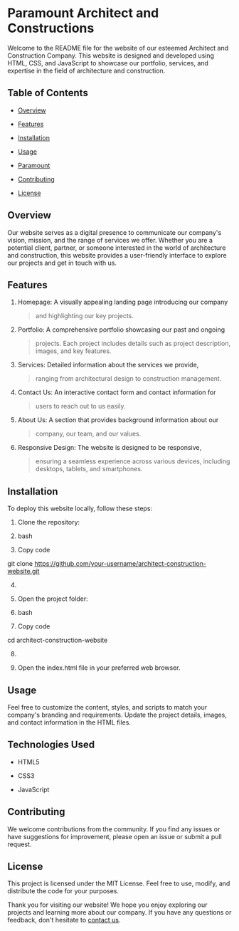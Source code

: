 # **Paramount Architect and Constructions**

Welcome to the README file for the website of our esteemed Architect and
Construction Company. This website is designed and developed using HTML,
CSS, and JavaScript to showcase our portfolio, services, and expertise
in the field of architecture and construction.

## **Table of Contents**

- [Overview](https://chat.openai.com/c/0d7a8e86-34bd-4396-a989-8e1c377c0375#overview)

- [Features](https://chat.openai.com/c/0d7a8e86-34bd-4396-a989-8e1c377c0375#features)

- [Installation](https://chat.openai.com/c/0d7a8e86-34bd-4396-a989-8e1c377c0375#installation)

- [Usage](https://chat.openai.com/c/0d7a8e86-34bd-4396-a989-8e1c377c0375#usage)

- [Paramount](https://tnyandoro.github.io/paramount-arcs/)

- [Contributing](https://chat.openai.com/c/0d7a8e86-34bd-4396-a989-8e1c377c0375#contributing)

- [License](https://chat.openai.com/c/0d7a8e86-34bd-4396-a989-8e1c377c0375#license)

## **Overview**

Our website serves as a digital presence to communicate our company\'s
vision, mission, and the range of services we offer. Whether you are a
potential client, partner, or someone interested in the world of
architecture and construction, this website provides a user-friendly
interface to explore our projects and get in touch with us.

## **Features**

1. Homepage: A visually appealing landing page introducing our company
    > and highlighting our key projects.

2. Portfolio: A comprehensive portfolio showcasing our past and ongoing
    > projects. Each project includes details such as project
    > description, images, and key features.

3. Services: Detailed information about the services we provide,
    > ranging from architectural design to construction management.

4. Contact Us: An interactive contact form and contact information for
    > users to reach out to us easily.

5. About Us: A section that provides background information about our
    > company, our team, and our values.

6. Responsive Design: The website is designed to be responsive,
    > ensuring a seamless experience across various devices, including
    > desktops, tablets, and smartphones.

## **Installation**

To deploy this website locally, follow these steps:

1. Clone the repository:

2. bash

3. Copy code

git clone
<https://github.com/your-username/architect-construction-website.git>

4.  

5. Open the project folder:

6. bash

7. Copy code

cd architect-construction-website

8.  

9. Open the index.html file in your preferred web browser.

## **Usage**

Feel free to customize the content, styles, and scripts to match your
company\'s branding and requirements. Update the project details,
images, and contact information in the HTML files.

## **Technologies Used**

- HTML5

- CSS3

- JavaScript

## **Contributing**

We welcome contributions from the community. If you find any issues or
have suggestions for improvement, please open an issue or submit a pull
request.

## **License**

This project is licensed under the MIT License. Feel free to use,
modify, and distribute the code for your purposes.

Thank you for visiting our website! We hope you enjoy exploring our
projects and learning more about our company. If you have any questions
or feedback, don\'t hesitate to [contact
us](https://chat.openai.com/c/0d7a8e86-34bd-4396-a989-8e1c377c0375#contact-us).
